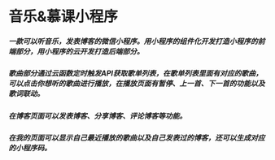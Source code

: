 # 音乐&amp;慕课小程序
##### 一款可以听音乐，发表博客的微信小程序。用小程序的组件化开发打造小程序的前端部分，用小程序的云开发打造后端部分。
##### 歌曲部分通过云函数定时触发API获取歌单列表，在歌单列表里面有对应的歌曲，可以点击你想听的歌曲进行播放，在播放页面有暂停、上一首、下一首的功能以及歌词联动。
##### 在博客页面可以发表博客、分享博客、评论博客等功能。
##### 在我的页面可以显示自己最近播放的歌曲以及自己发表过的博客，还可以生成对应的小程序码。
